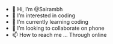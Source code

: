 - 👋 Hi, I’m @Sairambh
- 👀 I’m interested in coding
- 🌱 I’m currently learning coding
- 💞️ I’m looking to collaborate on phone 
- 📫 How to reach me ...
Through online 
<!---
Sairambh/Sairambh is a ✨ special ✨ repository because its `README.md` (this file) appears on your GitHub profile.
You can click the Preview link to take a look at your changes.
--->
